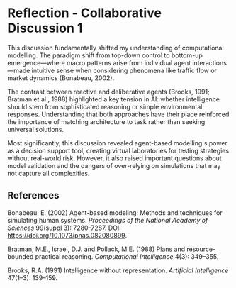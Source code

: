 # Reflection - Collaborative Discussion 1

This discussion fundamentally shifted my understanding of computational modelling. The paradigm shift from top-down control to bottom-up emergence—where macro patterns arise from individual agent interactions—made intuitive sense when considering phenomena like traffic flow or market dynamics (Bonabeau, 2002).

The contrast between reactive and deliberative agents (Brooks, 1991; Bratman et al., 1988) highlighted a key tension in AI: whether intelligence should stem from sophisticated reasoning or simple environmental responses. Understanding that both approaches have their place reinforced the importance of matching architecture to task rather than seeking universal solutions.

Most significantly, this discussion revealed agent-based modelling's power as a decision support tool, creating virtual laboratories for testing strategies without real-world risk. However, it also raised important questions about model validation and the dangers of over-relying on simulations that may not capture all complexities.

## References

Bonabeau, E. (2002) Agent-based modeling: Methods and techniques for simulating human systems. *Proceedings of the National Academy of Sciences* 99(suppl 3): 7280-7287. DOI: https://doi.org/10.1073/pnas.082080899.

Bratman, M.E., Israel, D.J. and Pollack, M.E. (1988) Plans and resource-bounded practical reasoning. *Computational Intelligence* 4(3): 349–355.

Brooks, R.A. (1991) Intelligence without representation. *Artificial Intelligence* 47(1–3): 139–159.

